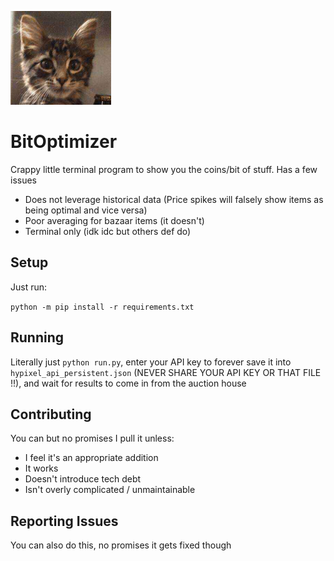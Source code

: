 ![a cat](readme-image.png)

# BitOptimizer

Crappy little terminal program to show you the coins/bit of stuff. Has a few issues

- Does not leverage historical data (Price spikes will falsely show items as being optimal and vice versa)
- Poor averaging for bazaar items (it doesn't)
- Terminal only (idk idc but others def do)

## Setup

Just run:

`python -m pip install -r requirements.txt`

## Running

Literally just `python run.py`, enter your API key to forever save it into `hypixel_api_persistent.json` (NEVER SHARE YOUR API KEY OR THAT FILE !!), and wait for results to come in from the auction house

## Contributing

You can but no promises I pull it unless:
- I feel it's an appropriate addition
- It works
- Doesn't introduce tech debt
- Isn't overly complicated / unmaintainable

## Reporting Issues

You can also do this, no promises it gets fixed though
